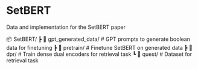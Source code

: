 # SetBERT
Data and implementation for the SetBERT paper
<!-- 
- **/gpt_generated_data/**: GPT prompts to generate boolean data for finetune SetBERT

- **/pretrain/**: Finetune SetBERT on generated data

- **/dpr/**: Train dense dual encoders for retrieval task

- **/quest/**: Dataset for retrieval task -->

📦 SetBERT/ 
    ┣ 📂 gpt_generated_data/ # GPT prompts to generate boolean data for finetuning 
    ┣ 📂 pretrain/ # Finetune SetBERT on generated data 
    ┣ 📂 dpr/ # Train dense dual encoders for retrieval task 
    ┗ 📂 quest/ # Dataset for retrieval task
